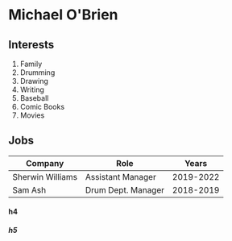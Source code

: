 # Michael O'Brien






## Interests

1. Family
1. Drumming
1. Drawing
1. Writing
1. Baseball
1. Comic Books
1. Movies






## Jobs
| Company | Role  | Years |
|--|--|--|
| Sherwin Williams | Assistant Manager | 2019-2022 |
| Sam Ash | Drum Dept. Manager | 2018-2019 |

#### h4

##### h5

